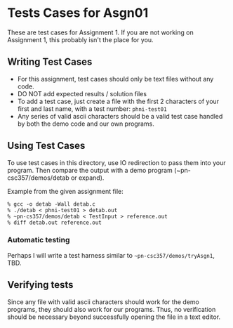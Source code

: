 # Tests Cases for Asgn01
These are test cases for Assignment 1. If you are not working on Assignment 1, this probably isn't the place for you.

## Writing Test Cases
- For this assignment, test cases should only be text files without any code. 
- DO NOT add expected results / solution files
- To add a test case, just create a file with the first 2 characters of your first and last name, with a test number: `phni-test01`
- Any series of valid ascii characters should be a valid test case handled by both the demo code and our own programs.

## Using Test Cases
To use test cases in this directory, use IO redirection to pass them into your program. Then compare the output with a demo program (~pn-csc357/demos/detab or expand).

Example from the given assignment file:
``` unix
% gcc -o detab -Wall detab.c
% ./detab < phni-test01 > detab.out
% ~pn-cs357/demos/detab < TestInput > reference.out
% diff detab.out reference.out
```

### Automatic testing
Perhaps I will write a test harness similar to `~pn-csc357/demos/tryAsgn1`, TBD.

## Verifying tests
Since any file with valid ascii characters should work for the demo programs, they should also work for our programs.
Thus, no verification should be necessary beyond successfully opening the file in a text editor.
